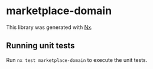 # marketplace-domain

This library was generated with [Nx](https://nx.dev).

## Running unit tests

Run `nx test marketplace-domain` to execute the unit tests.
